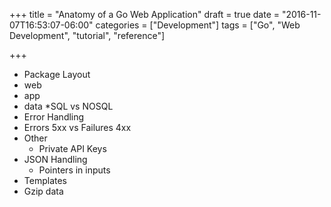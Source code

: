 +++
title = "Anatomy of a Go Web Application"
draft = true
date = "2016-11-07T16:53:07-06:00"
categories = ["Development"]
tags = ["Go", "Web Development", "tutorial", "reference"]

+++

* Package Layout
 * web
 * app
 * data
  *SQL vs NOSQL
* Error Handling
 * Errors 5xx vs Failures 4xx
* Other
  * Private API Keys
* JSON Handling
  * Pointers in inputs
* Templates
* Gzip data
